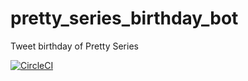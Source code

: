 # pretty_series_birthday_bot
Tweet birthday of Pretty Series

[![CircleCI](https://circleci.com/gh/sue445/pretty_all_friends_birthday_bot.svg?style=svg&circle-token=bf9640122da8708a06434d2296445d74bbdb6cbc)](https://circleci.com/gh/sue445/pretty_all_friends_birthday_bot)
